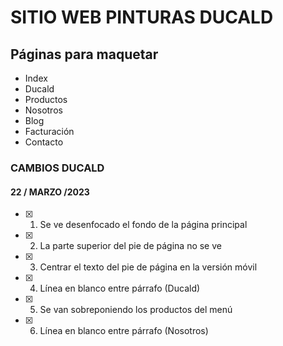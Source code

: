 # SITIO WEB PINTURAS DUCALD
## Páginas para maquetar
- Index
- Ducald
- Productos
- Nosotros
- Blog
- Facturación
- Contacto

### CAMBIOS DUCALD
#### 22 / MARZO /2023
- [x] 1. Se ve desenfocado el fondo de la página principal
- [x] 2. La parte superior del pie de página no se ve
- [x] 3. Centrar el texto del pie de página en la versión móvil
- [X] 4. Línea en blanco entre párrafo (Ducald)
- [x] 5. Se van sobreponiendo los productos del menú
- [x] 6. Línea en blanco entre párrafo (Nosotros)
